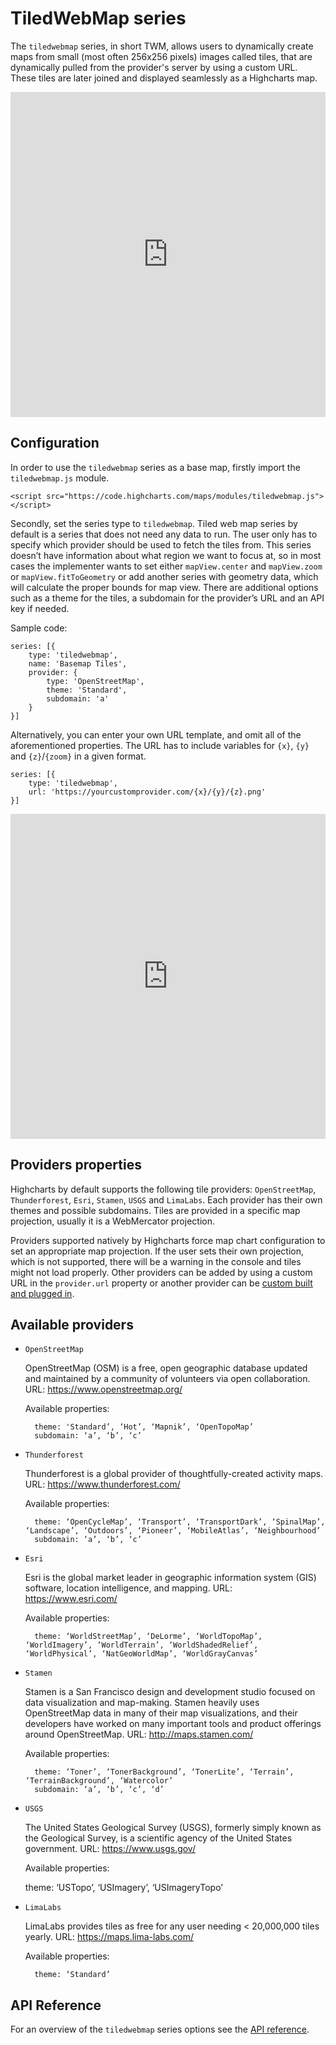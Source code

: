 TiledWebMap series
==========

The `tiledwebmap` series, in short TWM, allows users to dynamically create maps from small (most often 256x256 pixels) images called tiles, that are dynamically pulled from the provider's server by using a custom URL. These tiles are later joined and displayed seamlessly as a Highcharts map.


<iframe style="width: 100%; height: 520px; border: none;" src="https://highcharts.com/samples/embed/maps/demo/twm-oslo-attractions" allow="fullscreen"></iframe>

Configuration
--------------------------

In order to use the `tiledwebmap` series as a base map, firstly import the `tiledwebmap.js` module.

    <script src="https://code.highcharts.com/maps/modules/tiledwebmap.js"></script>

Secondly, set the series type to `tiledwebmap`. Tiled web map series by default is a series that does not need any data to run. The user only has to specify which provider should be used to fetch the tiles from. This series doesn’t have information about what region we want to focus at, so in most cases the implementer wants to set either `mapView.center` and `mapView.zoom` or `mapView.fitToGeometry` or add another series with geometry data, which will calculate the proper bounds for map view. There are additional options such as a theme for the tiles, a subdomain for the provider’s URL and an API key if needed.

Sample code:

    series: [{
        type: 'tiledwebmap',
        name: 'Basemap Tiles',
        provider: {
            type: 'OpenStreetMap',
            theme: 'Standard',
            subdomain: 'a'
        }
    }]

Alternatively, you can enter your own URL template, and omit all of the aforementioned properties. The URL has to include variables for `{x}`, `{y}` and `{z}`/`{zoom}` in a given format.

    series: [{
        type: 'tiledwebmap',
        url: 'https://yourcustomprovider.com/{x}/{y}/{z}.png'
    }]

<iframe style="width: 100%; height: 520px; border: none;" src="https://highcharts.com/samples/embed/maps/demo/twm-providers" allow="fullscreen"></iframe>

Providers properties
------------
Highcharts by default supports the following tile providers: `OpenStreetMap`, `Thunderforest`, `Esri`, `Stamen`, `USGS` and `LimaLabs`. Each provider has their own themes and possible subdomains. Tiles are provided in a specific map projection, usually it is a WebMercator projection.

Providers supported natively by Highcharts force map chart configuration to set an appropriate map projection. If the user sets their own projection, which is not supported, there will be a warning in the console and tiles might not load properly. Other providers can be added by using a custom URL in the `provider.url` property or another provider can be [custom built and plugged in](https://highcharts.com/samples/maps/series-tiledwebmaps/human-anatomy).

Available providers
------------
* `OpenStreetMap`

    OpenStreetMap (OSM) is a free, open geographic database updated and maintained by a community of volunteers via open collaboration. URL: https://www.openstreetmap.org/

    Available properties:

        theme: 'Standard’, ‘Hot’, ‘Mapnik’, ‘OpenTopoMap’
        subdomain: ‘a’, ‘b’, ‘c’

* `Thunderforest`

    Thunderforest is a global provider of thoughtfully-created activity maps. URL: https://www.thunderforest.com/

    Available properties:

        theme: ‘OpenCycleMap’, ‘Transport’, ‘TransportDark’, ‘SpinalMap’, ‘Landscape’, ‘Outdoors’, ‘Pioneer’, ‘MobileAtlas’, ‘Neighbourhood’
        subdomain: ‘a’, ‘b’, ‘c’

* `Esri`

    Esri is the global market leader in geographic information system (GIS) software, location intelligence, and mapping. URL: https://www.esri.com/

    Available properties:

        theme: ‘WorldStreetMap’, ‘DeLorme’, ‘WorldTopoMap’, ‘WorldImagery’, ‘WorldTerrain’, ‘WorldShadedRelief’, ‘WorldPhysical’, ‘NatGeoWorldMap’, ‘WorldGrayCanvas’

* `Stamen`

    Stamen is a San Francisco design and development studio focused on data visualization and map-making. Stamen heavily uses OpenStreetMap data in many of their map visualizations, and their developers have worked on many important tools and product offerings around OpenStreetMap. URL: http://maps.stamen.com/

    Available properties:

        theme: ‘Toner’, ‘TonerBackground’, ‘TonerLite’, ‘Terrain’, ‘TerrainBackground’, ‘Watercolor’
        subdomain: ‘a’, ‘b’, ‘c’, ‘d’

* `USGS`

    The United States Geological Survey (USGS), formerly simply known as the Geological Survey, is a scientific agency of the United States government. URL: https://www.usgs.gov/

    Available properties:

    theme: ‘USTopo’, ‘USImagery’, ‘USImageryTopo’

* `LimaLabs`

    LimaLabs provides tiles as free for any user needing < 20,000,000 tiles yearly. URL: https://maps.lima-labs.com/


    Available properties:

        theme: ‘Standard’

API Reference
-------------
For an overview of the `tiledwebmap` series options see the [API reference](https://api.highcharts.com/highmaps/series.tiledwebmap).
